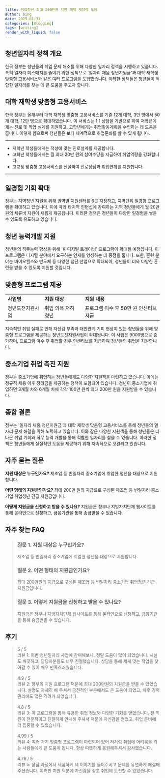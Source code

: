 ```yaml
---
title: 취업청년 최대 200만원 지원 혜택 재정적 도움
author: bing
date: 2025-01-31
categories: [Blogging]
tags: [writing]
render_with_liquid: false
---
```



<h2 id='청년일자리 정책 개요'>청년일자리 정책 개요</h2>

<p>한국 정부는 청년들의 취업 문제 해소를 위해 다양한 일자리 정책을 시행하고 있습니다. 특히 일자리 미스매치를 줄이기 위한 정책으로 '일자리 채움 청년지원금'과 대학 재학생 맞춤형 고용서비스와 같은 여러 프로그램을 도입했습니다. 이러한 정책들은 청년들이 적합한 일자리를 찾는 데 큰 도움을 주고자 합니다.</p>

<h2 id='대학 재학생 맞춤형 고용서비스'>대학 재학생 맞춤형 고용서비스</h2>

<p>한국 정부는 올해부터 대학 재학생 맞춤형 고용서비스를 기존 12개 대학, 3만 명에서 50개 대학, 12만 명으로 확대하였습니다. 이 서비스는 1:1 상담을 기반으로 하여 저학년에게는 진로 및 직업 설계를 지원하고, 고학년에게는 취업활동계획을 수립하는 데 도움을 줍니다. 이렇게 함으로써 청년들은 보다 체계적으로 취업준비를 할 수 있게 됩니다.</p>

<hr />

<ul>
    <li>저학년 학생들에게는 적성에 맞는 진로설계를 제공합니다.</li>
    <li>고학년 학생들에게는 월 최대 20만 원의 참여수당을 지급하여 취업역량을 강화합니다.</li>
    <li>고교생 맞춤형 고용서비스를 신설하여 진로상담과 취업연계를 지원합니다.</li>
</ul>

<hr />

<h2 id='일경험 기회 확대'>일경험 기회 확대</h2>

<p>정부는 지역청년 지원을 위해 권역별 지원센터를 6곳 지정하고, 지역단위 일경험 프로그램을 확대하고 있습니다. 이에 따라 타지역 인턴십에 참여하는 지역 청년들에게 월 20만 원의 체류비 지원이 새롭게 제공됩니다. 이러한 정책은 청년들이 다양한 일경험을 쌓을 수 있도록 유도하고 있습니다.</p>

<h2 id='청년 능력개발 지원'>청년 능력개발 지원</h2>

<p>청년들의 직무능력 향상을 위해 'K-디지털 트레이닝' 프로그램이 확대될 예정입니다. 이 프로그램은 디지털 분야에서 요구하는 인재를 양성하는 데 중점을 둡니다. 또한, 훈련 분야는 바이오헬스와 반도체 등 다양한 첨단 산업으로 확대되어, 청년들이 더욱 다양한 훈련을 받을 수 있도록 지원할 것입니다.</p>

<h2 id='맞춤형 프로그램 제공'>맞춤형 프로그램 제공</h2>

<table>
    <tr>
        <td><b>사업명</b></td>
        <td><b>지원 대상</b></td>
        <td><b>지원 내용</b></td>
    </tr>
    <tr>
        <td>청년도전지원사업</td>
        <td>취업 의욕 저하 청년</td>
        <td>프로그램 이수 후 50만 원 인센티브 지급</td>
    </tr>
</table>

<p>지속적인 취업 실패로 인해 자신감 부족과 대인관계 기피 현상이 있는 청년들을 위해 맞춤형 프로그램을 제공하는 청년도전지원사업이 확대됩니다. 이 사업은 9000명으로 증가하며, 프로그램 이수 후 취업할 경우 인센티브를 지급하여 청년들의 취업을 지원합니다.</p>

<h2 id='중소기업 취업 촉진 지원'>중소기업 취업 촉진 지원</h2>

<p>정부는 중소기업에 취업하는 청년들에게도 다양한 지원책을 마련하고 있습니다. 이에는 정규직 채용 이후 장려금을 제공하는 정책이 포함되어 있습니다. 청년이 중소기업에 취업하면 3개월 차와 6개월 차에 각각 100만 원씩 최대 200만 원을 지원받을 수 있습니다.</p>

<h2 id='종합 결론'>종합 결론</h2>

<p>정부는 '일자리 채움 청년지원금'과 대학 재학생 맞춤형 고용서비스를 통해 청년들의 일자리 문제 해결을 위해 노력하고 있습니다. 이와 같은 다양한 지원책을 통해 청년들은 더 나은 취업 기회와 직무 능력 개발을 통해 적합한 일자리를 찾을 수 있습니다. 이러한 정책은 청년들에게 실질적인 도움을 제공하기 위해 지속적으로 보완되고 있습니다.</p>

<h2 id='자주 묻는 질문'>자주 묻는 질문</h2>

<p><b>지원 대상은 누구인가요?</b> 제조업 등 빈일자리 중소기업에 취업한 청년을 대상으로 지원합니다.</p>

<p><b>어떤 형태의 지원금인가요?</b> 최대 200만 원의 지급으로 구성된 제조업 등 빈일자리 중소기업 취업청년 긴급 지원금입니다.</p>

<p><b>어떻게 지원금을 신청하고 받을 수 있나요?</b> 지원금은 정부나 지방자치단체 웹사이트를 통해 온라인으로 신청하고, 금융기관을 통해 송금받을 수 있습니다.</p>


<h2 id='자주_찾는_FAQ'>자주 찾는 FAQ</h2>
<div itemscope="" itemtype="https://schema.org/FAQPage"> 
<blockquote> 
<div itemscope="" itemprop="mainEntity" itemtype="https://schema.org/Question"> 
<h3 itemprop="name">질문 1. 지원 대상은 누구인가요?</h3> 
<div itemscope="" itemprop="acceptedAnswer" itemtype="https://schema.org/Answer"> 
<span itemprop="text"> 
<p>제조업 등 빈일자리 중소기업에 취업한 청년을 대상으로 지원합니다.</p> 
</span> 
</div> 
</div> 
<div itemscope="" itemprop="mainEntity" itemtype="https://schema.org/Question"> 
<h3 itemprop="name">질문 2. 어떤 형태의 지원금인가요?</h3> 
<div itemscope="" itemprop="acceptedAnswer" itemtype="https://schema.org/Answer"> 
<span itemprop="text"> 
<p>최대 200만원의 지급으로 구성된 제조업 등 빈일자리 중소기업 취업청년 긴급 지원금입니다.</p> 
</span> 
</div> 
</div> 
<div itemscope="" itemprop="mainEntity" itemtype="https://schema.org/Question"> 
<h3 itemprop="name">질문 3. 어떻게 지원금을 신청하고 받을 수 있나요?</h3> 
<div itemscope="" itemprop="acceptedAnswer" itemtype="https://schema.org/Answer"> 
<span itemprop="text"> 
<p>지원금은 정부나 지방자치단체 웹사이트를 통해 온라인으로 신청하고, 금융기관을 통해 송금받을 수 있습니다.</p> 
</span> 
</div> 
</div> 
</blockquote> 
</div>
<h2 id='후기'>후기</h2>
<div itemscope itemtype="https://schema.org/Product">
  <blockquote>
  <div itemprop="review" itemscope itemtype="https://schema.org/Review">
      <div itemprop="reviewRating" itemscope itemtype="https://schema.org/Rating"> <span itemprop="ratingValue">5</span> / <span itemprop="bestRating">5</span> </div>
      <span itemprop="reviewBody">리뷰 1: 이번 청년일자리 사업에 참여해보니, 정말 도움이 많이 되었습니다. 시설도 깨끗하고, 담당자분들도 너무 친절했습니다. 상담을 통해 제게 맞는 직업을 찾아갈 수 있어 매우 만족스러웠습니다.</span>
  </div>
  <br>
  <div itemprop="review" itemscope itemtype="https://schema.org/Review">
      <div itemprop="reviewRating" itemscope itemtype="https://schema.org/Rating"> <span itemprop="ratingValue">4.9</span> / <span itemprop="bestRating">5</span> </div>
      <span itemprop="reviewBody">리뷰 2: 정부의 지원 프로그램 덕분에 최대 200만원의 지원금을 받을 수 있었습니다. 설명도 자세히 해 주셔서 금전적인 부분에서도 큰 도움이 되었고, 차후 경력 관리에도 많은 격려가 되었습니다.</span>
  </div>
  <br>
  <div itemprop="review" itemscope itemtype="https://schema.org/Review">
      <div itemprop="reviewRating" itemscope itemtype="https://schema.org/Rating"> <span itemprop="ratingValue">4.8</span> / <span itemprop="bestRating">5</span> </div>
      <span itemprop="reviewBody">리뷰 3: 이 프로그램을 통해 유용한 취업 정보와 다양한 기회를 얻었습니다. 전 직원이 전문적이고 친절하게 안내해 주셔서 덕분에 자신감을 얻었고, 취업 준비에 더 집중할 수 있었습니다.</span>
  </div>
  <br>
  <div itemprop="review" itemscope itemtype="https://schema.org/Review">
      <div itemprop="reviewRating" itemscope itemtype="https://schema.org/Rating"> <span itemprop="ratingValue">4.99</span> / <span itemprop="bestRating">5</span> </div>
      <span itemprop="reviewBody">리뷰 4: 여러 가지 맞춤형 프로그램이 마련되어 있어 저처럼 취업에 어려움을 겪는 사람들에게 큰 도움이 됩니다. 항상 따뜻하게 응원해주셔서 감사했습니다.</span>
  </div>
  <br>
  <div itemprop="review" itemscope itemtype="https://schema.org/Review">
      <div itemprop="reviewRating" itemscope itemtype="https://schema.org/Rating"> <span itemprop="ratingValue">4.76</span> / <span itemprop="bestRating">5</span> </div>
      <span itemprop="reviewBody">리뷰 5: 상담 과정에서 세심하게 제 이야기를 들어주시고 문제를 유연하게 해결해 주셨습니다. 이러한 지원 덕분에 자신감을 갖고 취업에 도전할 수 있었습니다.</span>
  </div>
  </blockquote>
</div>
